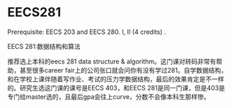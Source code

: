 # EECS281

Prerequisite: EECS 203 and EECS 280. I, II (4 credits) .

EECS 281:数据结构和算法



推荐选上本科的eecs 281 data structure & algorithm。这门课对转码非常有帮助，甚至很多career fair上的公司张口就会问你有没有学过281。自学数据结构，和在学校上课伴随着写作业、考试的压力学数据结构，最后的效果肯定是不一样的。研究生选这门课的课号是EECS 403，和EECS 281是同一门课，但是403是专门给master选的，且最后gpa会往上curve，分数不会像本科生那样惨。



